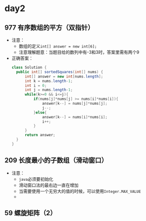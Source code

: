 # day2

## 977 有序数组的平方（双指针）
* 注意：
  - 数组的定义`int[] answer = new int[6];`
  - 注意理解题意：当题目给的数列中有-3和3时，答案里需有两个9
* 正确答案：
  ``` java
  class Solution {
    public int[] sortedSquares(int[] nums) {
        int[] answer = new int[nums.length];
        int k = nums.length-1;
        int i = 0;
        int j = nums.length-1;
        while(k>=0 && i<=j){
            if(nums[j]*nums[j] >= nums[i]*nums[i]){
                answer[k--] = nums[j]*nums[j];
                j--;
            }else{
                answer[k--] = nums[i]*nums[i];
                i++;
            }
        }
        return answer;
    }
  }
  ```
## 209 长度最小的子数组（滑动窗口）
* 注意：
  - `java`必须要初始化
  - 滑动窗口法的最右边一直在增加
  - 当需要使用一个无穷大的值的时候，可以使用`Integer.MAX_VALUE`
  - 

## 59 螺旋矩阵（2）
